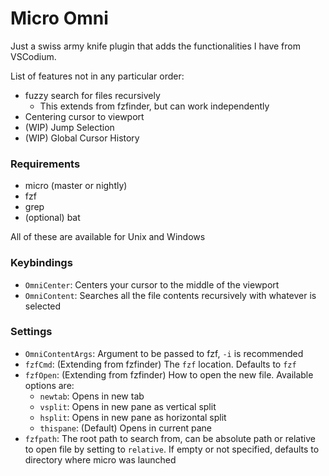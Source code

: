 # Micro Omni

Just a swiss army knife plugin that adds the functionalities I have from VSCodium.

List of features not in any particular order:
- fuzzy search for files recursively
    - This extends from fzfinder, but can work independently
- Centering cursor to viewport
- (WIP) Jump Selection
- (WIP) Global Cursor History


### Requirements
- micro (master or nightly)
- fzf
- grep
- (optional) bat

All of these are available for Unix and Windows

### Keybindings
- `OmniCenter`: Centers your cursor to the middle of the viewport
- `OmniContent`: Searches all the file contents recursively with whatever is selected


### Settings
- `OmniContentArgs`: Argument to be passed to fzf, `-i` is recommended
- `fzfCmd`: (Extending from fzfinder) The `fzf` location. Defaults to `fzf`
- `fzfOpen`: (Extending from fzfinder) How to open the new file. Available options are:
    - `newtab`: Opens in new tab
    - `vsplit`: Opens in new pane as vertical split
    - `hsplit`: Opens in new pane as horizontal split
    - `thispane`: (Default) Opens in current pane
- `fzfpath`: The root path to search from, can be absolute path or relative to open file by
    setting to `relative`. If empty or not specified, defaults to directory where micro was launched
